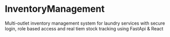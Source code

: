 # InventoryManagement
Multi-outlet inventory management system for laundry services with secure login, role based access and real tiem stock tracking using FastApi &amp; React
